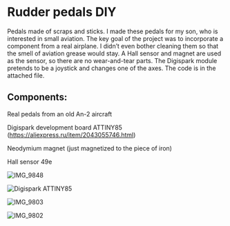 # Rudder pedals DIY

Pedals made of scraps and sticks. I made these pedals for my son, who is interested in small aviation. The key goal of the project was to incorporate a component from a real airplane. I didn’t even bother cleaning them so that the smell of aviation grease would stay. A Hall sensor and magnet are used as the sensor, so there are no wear-and-tear parts. The Digispark module pretends to be a joystick and changes one of the axes. The code is in the attached file.

## Components:

Real pedals from an old An-2 aircraft

Digispark development board ATTINY85 (https://aliexpress.ru/item/2043055746.html)

Neodymium magnet (just magnetized to the piece of iron)

Hall sensor 49e




![IMG_9848](https://github.com/user-attachments/assets/490f6a99-4cde-4c29-9a2e-d3adc3645e25)

![Digispark ATTINY85](https://github.com/user-attachments/assets/fff2a24f-00ff-4851-a462-f5414d9c3e4c)

![IMG_9803](https://github.com/user-attachments/assets/6400bc8a-1f8a-4b2b-b2ed-f92a4f103f52)

![IMG_9802](https://github.com/user-attachments/assets/2f718657-25b1-4bc2-81aa-9382b5937213)


